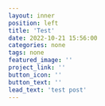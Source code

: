 ```yaml
---
layout: inner
position: left
title: 'Test'
date: 2022-10-21 15:56:00
categories: none
tags: none
featured_image: ''
project_link: ''
button_icon: ''
button_text: ''
lead_text: 'test post'
---
```

